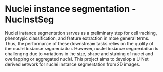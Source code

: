 # Nuclei instance segmentation - NucInstSeg
Nuclei instance segmentation serves as a preliminary step for cell tracking, phenotypic classification, and feature extraction in more general terms. Thus, the performance of these downstream tasks relies on the quality of the nuclei instance segmentation. However, nuclei instance segmentation is challenging due to variations in the size, shape and staining of nuclei and overlapping or aggregated nuclei. This project aims to develop a U-Net derived network for nuclei instance segmentation from 2D images.
